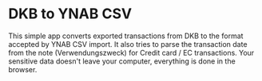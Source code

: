 # DKB to YNAB CSV

This simple app converts exported transactions from DKB to the format accepted by YNAB CSV import.
It also tries to parse the transaction date from the note (Verwendungszweck) for Credit card / EC transactions.
Your sensitive data doesn't leave your computer, everything is done in the browser.
